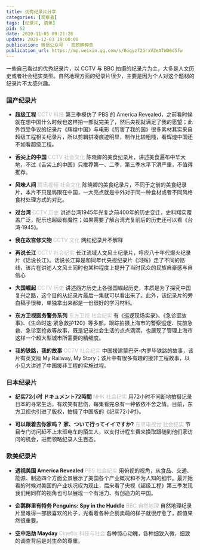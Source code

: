 ```yaml
---
title: 优秀纪录片分享
categories: [观察者]
tags: [纪录片, 清单]
pid: 52
date: 2020-11-05 09:21:28
update: 2020-12-03 19:00:00
publication: 微信公众号 · 班班碎碎念
publication_url: https://mp.weixin.qq.com/s/0oqyzf2GrxVZeATWO6d5fw
---
```


一些自己看过的优秀纪录片，以 CCTV 与 BBC 拍摄的纪录片为主，大多是人文历史或者社会纪实类型。自然地理方面的纪录片很少，主要是因为个人对这个题材的纪录片不太感兴趣。<!-- more -->

### 国产纪录片

- **超级工程** <font color=#bbb>CCTV 科技</font>
第三季模仿了 PBS 的 America Revealed，之前看时候就在想中国什么时候也这样拍一部就完美了，然后央视就满足了我的愿望；此外饱受争议的纪录片《辉煌中国》与电影《厉害了我的国》很多素材其实来自超级工程相关纪录片，所以剪辑拼凑痕迹明显，制作比较粗糙，看辉煌中国还不如看超级工程。

- **舌尖上的中国** <font color=#bbb>CCTV 社会文化</font>
陈晓卿的美食纪录片，讲述美食遍布中华大地，不过《舌尖上的中国》只推荐第一、二季，第三季水平下滑严重，不值得推荐。

- **风味人间** <font color=#bbb>腾讯视频 社会文化</font>
陈晓卿的美食纪录片，不同于之前的美食纪录片，本片不只是局限在中国，一大亮点就是中外对于同一种食材或者不同风格食材处理方式的对比。

- **过台湾** <font color=#bbb>CCTV 历史</font>
讲述台湾1945年光复之前400年的历史变迁，史料翔实覆盖广泛，配乐也超级有魔性；如果需要了解台湾光复前后的历史还可以看《台湾·1945》。

- **我在故宫修文物** <font color=#bbb>CCTV 文化</font>
网红纪录片不解释

- **再说长江** <font color=#bbb>CCTV 社会纪实</font>
长江流域人文风土纪录片，呼应八十年代爆火纪录片《话说长江》。话说长江算是和同年代央视纪录片《河殇》走了不同的路线，该片在讲述人文风土同时也某种程度上提升了当时民众的民族自豪感与自信心

- **大国崛起** <font color=#bbb>CCTV 历史</font>
讲述西方历史上各强国崛起历史，本质是为了探究中国复兴之路，这个目的从纪录片最后一集就可以看出来了。此外，该纪录片的旁白稿子很棒，单独拿出来都是一份很好的学习材料。

- **东方卫视医务警务系列** <font color=#bbb>东方卫视 社会纪实</font>
有《巡逻现场实录》、《急诊室故事》、《生命时速·紧急救护120》等多部，跟踪拍摄上海市的警察巡逻、院前急救、急诊室抢救等故事，既是记录社会生活的点点滴滴，也展现了管理上海市这样一个超大型城市所需要的精细度。

- **我的铁路，我的故事** <font color=#bbb>CCTV 社会纪实</font>
中国援建蒙巴萨-内罗毕铁路的故事，该片有英文版 My Railway, My Story；该片中有很多有趣的援非工程故事，以小见大讲述了中国援非工程的实施过程。

### 日本纪录片

- **纪实72小时 ドキュメント72時間** <font color=#bbb>NHK 社会纪实</font>
用72小时不间断地拍摄记录日本的寻常生活，有欢笑有悲伤，每集看完总有一种依依不舍之情。目前，东方卫视也引进了版权，拍摄了中国版的《纪实72小时》。

- **可以跟着去你家吗？ 家、ついて行ってイイですか?** <font color=#bbb>东京电视台 社会纪实</font>
节目专门访问赶不上末班电车的陌生人，以支付计程车费来换取跟随到他们家访问的机会，进而领略纪录人生百态。

### 欧美纪录片

- **透视美国 America Revealed** <font color=#bbb>PBS 社会纪实</font>
用俯视的视角，从食品、交通、能源、制造四个方面全景展示了美国各个产业概况和不为人知的细节。最开始看的时候对美国的产业状况叹为观止，后来看了央视《超级工程》第三季发现我们用同样的视角也可以展现一个有活力、有创造力的中国。

- **企鹅群里有特务 Penguins: Spy in the Huddle** <font color=#bbb>BBC 自然地理</font>
自然地理纪录片里难得一部很喜欢的片子，光看着各种企鹅卖萌的样子就很疗愈了，颜值果然很重要。

- **空中浩劫 Mayday** <font color=#bbb>Cineflix 科技与社会</font>
各种惊心动魄，各种细致入微，细致的调查背后是对生命的尊重。